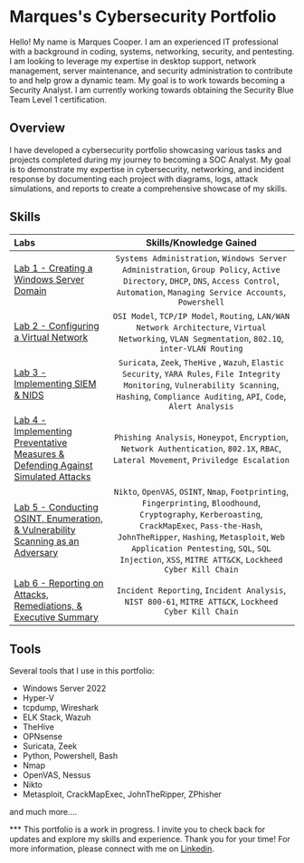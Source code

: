 # Marques's Cybersecurity Portfolio
Hello! My name is Marques Cooper. I am an experienced IT professional with a background in coding, systems, networking, security, and pentesting. I am looking to leverage my expertise in desktop support, network management, server maintenance, and security administration to contribute to and help grow a dynamic team. My goal is to work towards becoming a Security Analyst. I am currently working towards obtaining the Security Blue Team Level 1 certification.

## Overview
I have developed a cybersecurity portfolio showcasing various tasks and projects completed during my journey to becoming a SOC Analyst. My goal is to demonstrate my expertise in cybersecurity, networking, and incident response by documenting each project with diagrams, logs, attack simulations, and reports to create a comprehensive showcase of my skills.

## Skills  
| Labs | Skills/Knowledge Gained | 
| :--- |:---:|
| [Lab 1 - Creating a Windows Server Domain](https://github.com/marques13/Marques-Security-Portfolio/tree/main/1%20-%20Creating%20a%20Windows%20Server%20Domain) | `Systems Administration`, `Windows Server Administration`, `Group Policy`, `Active Directory`, `DHCP`, `DNS`, `Access Control`, `Automation`, `Managing Service Accounts`, `Powershell` |
| [Lab 2 - Configuring a Virtual Network](https://github.com/marques13/Marques-Security-Portfolio/tree/main/2%20-%20Configuring%20a%20Virtual%20Network) | `OSI Model`, `TCP/IP Model`, `Routing`,  `LAN/WAN Network Architecture`, `Virtual Networking`, `VLAN Segmentation`, `802.1Q`, `inter-VLAN Routing` | 
| [Lab 3 - Implementing SIEM & NIDS](https://github.com/marques13/Marques-Security-Portfolio/tree/main/3%20-%20Implementing%20SIEM%20%26%20NIDS) | `Suricata`, `Zeek`, `TheHive` , `Wazuh`, `Elastic Security`, `YARA Rules`, `File Integrity Monitoring`, `Vulnerability Scanning`, `Hashing`, `Compliance Auditing`, `API`, `Code`, `Alert Analysis` |
| [Lab 4 - Implementing Preventative Measures & Defending Against Simulated Attacks](https://github.com/marques13/Marques-Security-Portfolio/tree/main/4%20-%20Implementing%20Preventative%20Measures%20%26%20Defending%20Against%20Simulated%20Attacks) | `Phishing Analysis`, `Honeypot`, `Encryption`, `Network Authentication`, `802.1X`, `RBAC`, `Lateral Movement`, `Priviledge Escalation` |
| [Lab 5 - Conducting OSINT, Enumeration, & Vulnerability Scanning as an Adversary](https://github.com/marques13/Marques-Security-Portfolio/tree/main/5%20-%20Conducting%20OSINT%2C%20Enumeration%2C%20%26%20Vulnerability%20Scanning%20as%20an%20Adversary) | `Nikto`, `OpenVAS`, `OSINT`, `Nmap`, `Footprinting`, `Fingerprinting`, `Bloodhound`, `Cryptography`, `Kerberoasting`, `CrackMapExec`, `Pass-the-Hash`, `JohnTheRipper`, `Hashing`, `Metasploit`, `Web Application Pentesting`, `SQL`, `SQL Injection`, `XSS`, `MITRE ATT&CK`, `Lockheed Cyber Kill Chain` |
| [Lab 6 - Reporting on Attacks, Remediations, & Executive Summary](https://github.com/marques13/Marques-Security-Portfolio/tree/main/6%20-%20Reporting%20on%20Attacks%2C%20Remediations%2C%20%26%20Executive%20Summary) | `Incident Reporting`, `Incident Analysis`, `NIST 800-61`, `MITRE ATT&CK`, `Lockheed Cyber Kill Chain` | 

## Tools 
Several tools that I use in this portfolio: 
* Windows Server 2022
* Hyper-V
* tcpdump, Wireshark
* ELK Stack, Wazuh
* TheHive
* OPNsense
* Suricata, Zeek
* Python, Powershell, Bash
* Nmap
* OpenVAS, Nessus
* Nikto
* Metasploit, CrackMapExec, JohnTheRipper, ZPhisher

and much more....

*** This portfolio is a work in progress. I invite you to check back for updates and explore my skills and experience. Thank you for your time! For more information, please connect with me on [Linkedin](https://www.linkedin.com/in/marquescooper13/).

